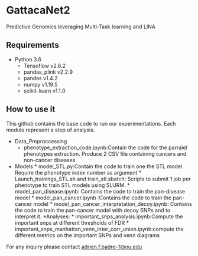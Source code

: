 # GattacaNet2

Predictive Genomics leveraging Multi-Task learning and LINA

## Requirements
  * Python 3.6
    * Tensoflow v2.6.2
    * pandas_plink v2.2.9
    * pandas v1.4.2
    * numpy v1.19.5
    * scikit-learn v1.1.0 
   
 ## How to use it 
 This github contains the base code to run our experimentations. Each module represent a step of analysis. 
  * Data_Preproccessing
    *  phenotype_extraction_code.ipynb:Contain the code for the parralel phenotypes extraction. Produce 2 CSV file containing cancers and non-cancer diseases
  *  Models
    * model_STL.py:Contain the code to train one the STL model. Require the phenotype index number as argument 
    * Launch_trainings_STL.sh and train_stl.sbatch: Scripts to submit 1 job per phenotype to train STL models using SLURM.
    * model_pan_disease.ipynb: Contains the code to train the pan-disease model
    * model_pan_cancer.ipynb :Contains the code to train the pan-cancer model
    * model_pan_cancer_interpretation_decoy.ipynb: Contains the code to train the pan-cancer model with decoy SNPs and to interpret it.
  *Analyses:
    * important_snps_analysis.ipynb:Compute the important snps at different thresholds of FDR
    * important_snps_manhattan_venn_inter_corr_union.ipynb:compute the different metrics on the important SNPs and venn diagrams


For any inquiry please contact adrien.f.badre-1@ou.edu
